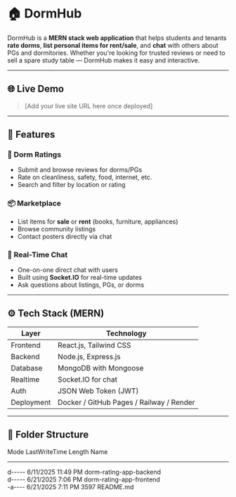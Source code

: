 # 🏠 DormHub

DormHub is a **MERN stack web application** that helps students and tenants **rate dorms**, **list personal items for rent/sale**, and **chat** with others about PGs and dormitories. Whether you're looking for trusted reviews or need to sell a spare study table — DormHub makes it easy and interactive.

---

## 🌐 Live Demo

> [Add your live site URL here once deployed]

---

## 🚀 Features

### 🏡 Dorm Ratings
- Submit and browse reviews for dorms/PGs
- Rate on cleanliness, safety, food, internet, etc.
- Search and filter by location or rating

### 📦 Marketplace
- List items for **sale** or **rent** (books, furniture, appliances)
- Browse community listings
- Contact posters directly via chat

### 💬 Real-Time Chat
- One-on-one direct chat with users
- Built using **Socket.IO** for real-time updates
- Ask questions about listings, PGs, or dorms

---

## ⚙️ Tech Stack (MERN)

| Layer      | Technology              |
|------------|--------------------------|
| Frontend   | React.js, Tailwind CSS   |
| Backend    | Node.js, Express.js      |
| Database   | MongoDB with Mongoose    |
| Realtime   | Socket.IO for chat       |
| Auth       | JSON Web Token (JWT)     |
| Deployment | Docker / GitHub Pages / Railway / Render |

---

## 📁 Folder Structure
Mode                 LastWriteTime         Length Name
----                 -------------         ------ ----
d-----         6/11/2025  11:49 PM                dorm-rating-app-backend       
d-----         6/21/2025   7:06 PM                dorm-rating-app-frontend      
-a----         6/21/2025   7:11 PM           3597 README.md


